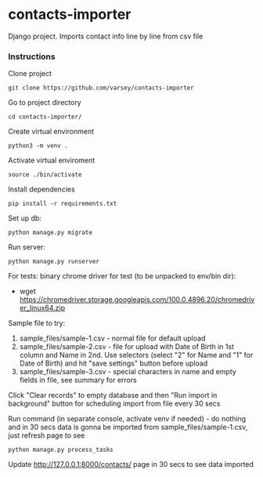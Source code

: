 # contacts-importer
Django project. Imports contact info line by line from csv file

### Instructions
Clone project

    git clone https://github.com/varsey/contacts-importer

Go to project directory

    cd contacts-importer/
Create virtual environment
   
    python3 -m venv .
Activate virtual enviroment


    source ./bin/activate

 
Install dependencies

    pip install -r requirements.txt

Set up db:

    python manage.py migrate

Run server:

    python manage.py runserver


For tests: binary chrome driver for test (to be unpacked to env/bin dir):
- wget https://chromedriver.storage.googleapis.com/100.0.4896.20/chromedriver_linux64.zip

Sample file to try:
 1) sample_files/sample-1.csv - normal file for default upload
 2) sample_files/sample-2.csv - file for upload with Date of Birth in 1st column and Name in 2nd.
    Use selectors (select "2" for  Name and "1" for Date of Birth) and hit "save settings"  button before upload
 3) sample_files/sample-3.csv - special characters in name and empty fields in file, see summary for errors

Click "Clear records" to empty database and then "Run import in background" button for scheduling import from file every 30 secs

Run command (in separate console, activate venv if needed) - do nothing and in 30 secs data is gonna be imported from sample_files/sample-1.csv, just refresh page to see

    python manage.py process_tasks


Update http://127.0.0.1:8000/contacts/ page in 30 secs to see data imported